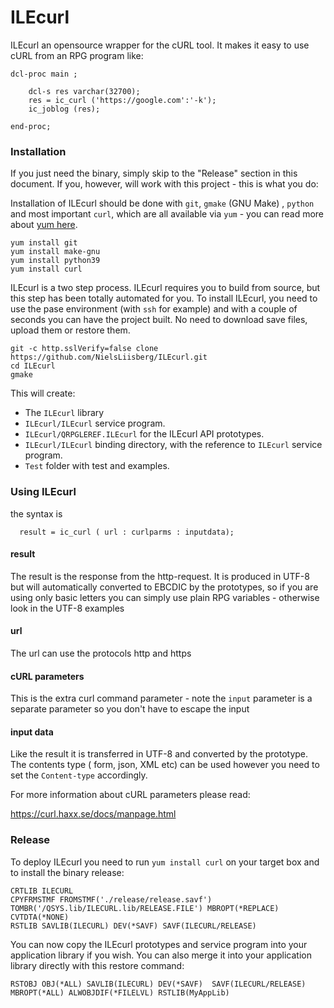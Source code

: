 # ILEcurl


ILEcurl an opensource wrapper for the cURL tool. It makes it easy to use cURL from an RPG program like:

```
dcl-proc main ;

    dcl-s res varchar(32700);
    res = ic_curl ('https://google.com':'-k');
    ic_joblog (res);

end-proc;
```


### Installation

If you just need the binary, simply skip to the "Release" section in this document. If you, however, will work with this project - this is what you do:   

Installation of ILEcurl should be done with `git`, `gmake` (GNU Make) , `python` and most important `curl`, which are all available via `yum` - you can read more about [yum here](https://bitbucket.org/ibmi/opensource/src/master/docs/yum/).
```
yum install git
yum install make-gnu
yum install python39
yum install curl 

```

ILEcurl is a two step process. ILEcurl requires you to build from source, but this step has been totally automated for you. To install ILEcurl, you need to use the pase environment (with `ssh` for example) and with a couple of seconds you can have the project built. No need to download save files, upload them or restore them.

```
git -c http.sslVerify=false clone https://github.com/NielsLiisberg/ILEcurl.git
cd ILEcurl
gmake
```

This will create:

* The `ILEcurl` library
* `ILEcurl/ILEcurl` service program.
* `ILEcurl/QRPGLEREF.ILEcurl` for the ILEcurl API prototypes.
* `ILEcurl/ILEcurl` binding directory, with the reference to `ILEcurl` service program.
* `Test` folder with test and examples.

### Using ILEcurl
the syntax is 

```
  result = ic_curl ( url : curlparms : inputdata);
````
#### result
The result is the response from the http-request. It is produced in UTF-8 but will automatically converted to EBCDIC 
by the prototypes, so if you are using only basic letters you can simply use plain RPG 
variables - otherwise look in the UTF-8 examples

#### url
The url can use the protocols http and https

#### cURL parameters 
This is the extra curl command parameter - note the `input` parameter is a separate parameter so you don't 
have to escape the input

#### input data
Like the result it is transferred in UTF-8 and converted by the prototype. The contents type ( form, json, XML etc) can be used however you need to set the `Content-type` accordingly.

For more information about cURL parameters please read:

https://curl.haxx.se/docs/manpage.html


### Release
To deploy ILEcurl you need to run `yum install curl` on your target box and to install the binary release:
```
CRTLIB ILECURL
CPYFRMSTMF FROMSTMF('./release/release.savf') TOMBR('/QSYS.lib/ILECURL.lib/RELEASE.FILE') MBROPT(*REPLACE) CVTDTA(*NONE)
RSTLIB SAVLIB(ILECURL) DEV(*SAVF) SAVF(ILECURL/RELEASE)
````
You can now copy the ILEcurl prototypes and service program into your application 
library if you wish. You can also merge it into your application library directly
with this restore command:

```
RSTOBJ OBJ(*ALL) SAVLIB(ILECURL) DEV(*SAVF)  SAVF(ILECURL/RELEASE) MBROPT(*ALL) ALWOBJDIF(*FILELVL) RSTLIB(MyAppLib)
````
